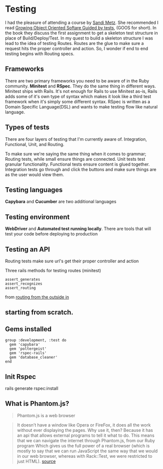 # Testing

I had the pleasure of attending a course by [Sandi Metz](http://www.sandimetz.com/work-with-me). She recommended I read [Growing Object Oriented Softare Guided by tests](https://www.amazon.com/Growing-Object-Oriented-Software-Guided-Tests/dp/0321503627), (GOOS for short). In the book they discuss the first assignment to get a skeleton test structure in place of Build/Deploy/Test. In my quest to build a skeleton structure I was lead to the idea of testing Routes. Routes are the glue to make sure a request hits the proper controller and action. So, I wonder if end to end testing begins with Routing specs. 

## Frameworks

There are two primary frameworks you need to be aware of in the Ruby community. **Minitest** and **RSpec**. They do the same thing in different ways. Minitest ships with Rails. It's not enough for Rails to use Minitest as-is, Rails adds some of it's own type of syntax which makes it look like a third test framework when it's simply some different syntax. RSpec is written as a Domain Specific Language(DSL) and wants to make testing flow like natural language.

## Types of tests

There are four layers of testing that I'm currently aware of. Integration, Functional, Unit, and Routing. 

To make sure we're saying the same thing when it comes to grammar; Routing tests, while small ensure things are connected. Unit tests test granular functionality. Functional tests ensure content is glued together. Integration tests go through and click the buttons and make sure things are as the user would view them.

## Testing languages

**Capybara** and **Cucumber** are two additional languages

## Testing environment

**WebDriver** and **Automated test running locally**. There are tools that will test your code before deploying to production

## Testing an API

Routing tests make sure url's get their proper controller and action

Three rails methods for testing routes (minitest)

```
assert_generates
assert_recognizes
assert_routing
```

from [routing from the outside in](http://guides.rubyonrails.org/routing.html#inspecting-and-testing-routes)

## starting from scratch. 

## Gems installed

```
group :development, :test do
  gem 'capybara'
  gem 'poltergeist'
  gem 'rspec-rails'
  gem 'database_cleaner'
end
```

## Init Rspec

rails generate rspec:install

## What is Phantom.js?

> Phantom.js is a web browser

> It doesn’t have a window like Opera or FireFox, it does all the work without ever displaying the pages. Why use it, then? Because it has an api that allows external programs to tell it what to do. This means that we can navigate the internet through Phantom.js, from our Ruby program Which gives us the full power of a real browser (which is mostly to say that we can run JavaScript the same way that we would in our web browser, whereas with Rack::Test, we were restricted to just HTML). [source](http://tutorials.jumpstartlab.com/topics/capybara/capybara_and_phantom.html)

